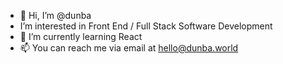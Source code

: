 - 👋 Hi, I’m @dunba
- I’m interested in Front End / Full Stack Software Development
- 🌱 I’m currently learning React
- 📫 You can reach me via email at hello@dunba.world

<!---
dunba/dunba is a ✨ special ✨ repository because its `README.md` (this file) appears on your GitHub profile.
You can click the Preview link to take a look at your changes.
--->
